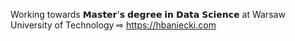 Working towards 𝗠𝗮𝘀𝘁𝗲𝗿'𝘀 𝗱𝗲𝗴𝗿𝗲𝗲 𝗶𝗻 𝗗𝗮𝘁𝗮 𝗦𝗰𝗶𝗲𝗻𝗰𝗲 at Warsaw University of Technology
⇨ https://hbaniecki.com
